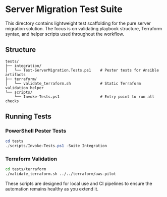 # Server Migration Test Suite

This directory contains lightweight test scaffolding for the pure server migration solution. The focus is on validating playbook
structure, Terraform syntax, and helper scripts used throughout the workflow.

## Structure

```
tests/
├── integration/
│   └── Test-ServerMigration.Tests.ps1    # Pester tests for Ansible artifacts
├── terraform/
│   └── validate_terraform.sh             # Static Terraform validation helper
└── scripts/
    └── Invoke-Tests.ps1                  # Entry point to run all checks
```

## Running Tests

### PowerShell Pester Tests

```powershell
cd tests
./scripts/Invoke-Tests.ps1 -Suite Integration
```

### Terraform Validation

```bash
cd tests/terraform
./validate_terraform.sh ../../terraform/aws-pilot
```

These scripts are designed for local use and CI pipelines to ensure the automation remains healthy as you extend it.
